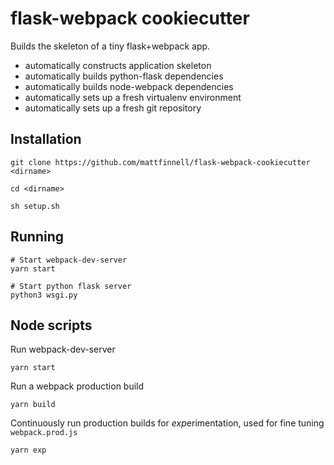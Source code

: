 # flask-webpack cookiecutter
Builds the skeleton of a tiny flask+webpack app.

- automatically constructs application skeleton
- automatically builds python-flask dependencies
- automatically builds node-webpack dependencies
- automatically sets up a fresh virtualenv environment
- automatically sets up a fresh git repository

## Installation
```
git clone https://github.com/mattfinnell/flask-webpack-cookiecutter <dirname>

cd <dirname>

sh setup.sh 
```

## Running
```
# Start webpack-dev-server
yarn start 

# Start python flask server
python3 wsgi.py 
```

## Node scripts

Run webpack-dev-server
```
yarn start 
```

Run a webpack production build
```
yarn build
```

Continuously run production builds for *exp*erimentation, used for fine tuning `webpack.prod.js`
```
yarn exp 
```
